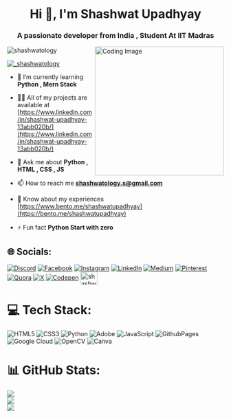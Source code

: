<h1 align="center">Hi 👋, I'm Shashwat Upadhyay</h1>
<h3 align="center">A passionate developer from India , Student At IIT Madras</h3>

<img src="https://user-images.githubusercontent.com/74038190/212748842-9fcbad5b-6173-4175-8a61-521f3dbb7514.gif"  alt= "Coding Image " align = "right" height ="300px"  weight="250px"     >
<p align="left"> <img src="https://komarev.com/ghpvc/?username=shashwatology&label=Profile%20views&color=0e75b6&style=flat" alt="shashwatology" /> </p>

<p align="left"> <a href="https://twitter.com/_shashwatology" target="blank"><img src="https://img.shields.io/twitter/follow/_shashwatology?logo=twitter&style=for-the-badge" alt="_shashwatology" /></a> </p>

- 🌱 I’m currently learning **Python , Mern Stack**

- 👨‍💻 All of my projects are available at [https://www.linkedin.com/in/shashwat-upadhyay-13abb020b/](https://www.linkedin.com/in/shashwat-upadhyay-13abb020b/)

- 💬 Ask me about **Python , HTML , CSS , JS**

- 📫 How to reach me **shashwatology.s@gmail.com**
  
- 📄 Know about my experiences [https://www.bento.me/shashwatupadhyay](https://bento.me/shashwatupadhyay)

- ⚡ Fun fact **Python Start with zero**




## 🌐 Socials:
[![Discord](https://img.shields.io/badge/Discord-%237289DA.svg?logo=discord&logoColor=white)](https://discord.gg/_shashwatology) [![Facebook](https://img.shields.io/badge/Facebook-%231877F2.svg?logo=Facebook&logoColor=white)](https://facebook.com/https://www.facebook.com/shashwat.upadhyay.54) [![Instagram](https://img.shields.io/badge/Instagram-%23E4405F.svg?logo=Instagram&logoColor=white)](https://instagram.com/shashwatology) [![LinkedIn](https://img.shields.io/badge/LinkedIn-%230077B5.svg?logo=linkedin&logoColor=white)](https://linkedin.com/in/https://www.linkedin.com/in/shashwatupadhyay/) [![Medium](https://img.shields.io/badge/Medium-12100E?logo=medium&logoColor=white)](https://medium.com/@https://medium.com/@shashwatology.s) [![Pinterest](https://img.shields.io/badge/Pinterest-%23E60023.svg?logo=Pinterest&logoColor=white)](https://pinterest.com/https://in.pinterest.com/shashwhatttt/) [![Quora](https://img.shields.io/badge/Quora-%23B92B27.svg?logo=Quora&logoColor=white)](https://quora.com/profile/https://www.quora.com/profile/Shashwat-Upadhyay-62) [![X](https://img.shields.io/badge/X-black.svg?logo=X&logoColor=white)](https://x.com/https://x.com/_Shashwatology) [![Codepen](https://img.shields.io/badge/Codepen-000000?style=for-the-badge&logo=codepen&logoColor=white)](https://codepen.io/https://codepen.io/Shashwat-Upadhyay) <a href="https://www.leetcode.com/shashwatology" target="blank"><img align="center" src="https://raw.githubusercontent.com/rahuldkjain/github-profile-readme-generator/master/src/images/icons/Social/leet-code.svg" alt="shashwatology" height="30" width="40" /></a>

# 💻 Tech Stack:
![HTML5](https://img.shields.io/badge/html5-%23E34F26.svg?style=for-the-badge&logo=html5&logoColor=white) ![CSS3](https://img.shields.io/badge/css3-%231572B6.svg?style=for-the-badge&logo=css3&logoColor=white) ![Python](https://img.shields.io/badge/python-3670A0?style=for-the-badge&logo=python&logoColor=ffdd54) ![Adobe](https://img.shields.io/badge/adobe-%23FF0000.svg?style=for-the-badge&logo=adobe&logoColor=white)
![JavaScript](https://img.shields.io/badge/javascript-%23323330.svg?style=for-the-badge&logo=javascript&logoColor=%23F7DF1E)  ![GithubPages](https://img.shields.io/badge/github%20pages-121013?style=for-the-badge&logo=github&logoColor=white) ![Google Cloud](https://img.shields.io/badge/GoogleCloud-%234285F4.svg?style=for-the-badge&logo=google-cloud&logoColor=white) ![OpenCV](https://img.shields.io/badge/opencv-%23white.svg?style=for-the-badge&logo=opencv&logoColor=white) ![Canva](https://img.shields.io/badge/Canva-%2300C4CC.svg?style=for-the-badge&logo=Canva&logoColor=white)

# 📊 GitHub Stats:
![](https://github-readme-stats.vercel.app/api?username=shashwatology&theme=highcontrast&hide_border=false&include_all_commits=false&count_private=false)<br/>
![](https://github-readme-streak-stats.herokuapp.com/?user=shashwatology&theme=highcontrast&hide_border=false)<br/>
![](https://github-readme-stats.vercel.app/api/top-langs/?username=shashwatology&theme=highcontrast&hide_border=false&include_all_commits=false&count_private=false&layout=compact)

<div>
<!--   <p>
      <img align="center" src="https://github-readme-streak-stats.herokuapp.com/?user=shashwatology&" alt="shashwatology" />
      <img align="left" src="https://github-readme-stats.vercel.app/api/top-langs?username=shashwatology&show_icons=true&locale=en&layout=compact"   alt="shashwatology" />
&nbsp;
      <img align="center" src="https://github-readme-stats.vercel.app/api?username=shashwatology&show_icons=true&locale=en" alt="shashwatology" />

     -->
  </p>

</div>


